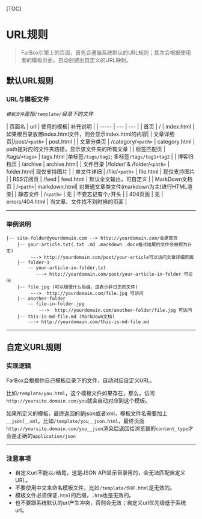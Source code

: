 
[TOC]

# URL规则  
> FarBox引擎上的页面，首先会遵循系统默认的URL规则；其次会根据使用者的模板页面，自动创建出自定义的URL映射。  

## 默认URL规则

### URL与模板文件
*`模板文件`是指`/template/`目录下的文件*

| 页面名 | url | 使用的模板| 补充说明 |
| ----- | --- | --- |
| 首页 | / | index.html |如果根目录放置index.html文件，则会显示index.html的内容|
| 文章详细页|/post/`<path>` | post.html  |
| 文章分类页 | /category/`<path>` | category.html | path是对应的文件夹路径，显示该文件夹的所有文章 |
| 标签匹配页 | /tags/`<tags>` | tags.html |单标签`/tags/tag1`; 多标签`/tags/tag1+tag2` |
| 博客归档页 | /archive | archive.html|
| 文件目录 |/folder/ & /folder/`<path>` | folder.html| 现仅支持图片 |
| 单文件详细 | /file/`<path>` | file.html | 现仅支持图片 |
| RSS订阅页 | /feed | feed.html | 默认全文输出，可自定义 |
| MarkDown文档页 | /`<path>`| markdown.html| 对普通文章类文件(markdown为主)进行HTML渲染|
| 静态文件 | /`<path>` | 无 | 不要忘记有个`/`开头 |
| 404页面 | 无 | errors/404.html | 当文章、文件找不到时候的页面 |

- - - - - - - - - -	

### 举例说明

	|-- site-folder@yourdomain.com --> http://yourdomain.com/会是首页
		|-- your-article.txt(.txt .md .markdown .docx格式结尾的文件会被视为日志)
			 ---> http://yourdomain.com/post/your-article可以访问文章详细页面
		|-- folder-1
			-- your-article-in-folder.txt
			   ---> http://yourdomain.com/post/your-article-in-folder 可访问
		|-- file.jpg (可以随便什么后缀，这表示非日志的文件)
		     --->  http://yourdomain.com/file.jpg 可访问
		|-- another-folder
			-- file-in-folder.jpg
				--->  http://yourdomain.com/another-folder/file.jpg 可访问
		|-- this-is-md-file.md (MarkDown文档)
	        ---> http://yourdomain.com/this-is-md-file.md
								
- - - - - - - - - -	
		
## 自定义URL规则

### 实现逻辑

FarBox会根据你自己模板目录下的文件，自动对应自定义URL。  

比如`/template/you.html`，这个模板文件如果存在，那么，访问`http://yoursite.domain.com/you`就会自动对应到这个模板。  

如果所定义的模板，最终返回的是json或者xml，模板文件名需要加上`__json`/`__xml`。比如`/template/you__json.html`，最终页面`http://yoursite.domain.com/you__json`渲染后返回给浏览器的`content_type`才会是正确的`application/json`

- - - - - - - - 

### 注意事项
-	自定义url不能以`/`结尾，这是JSON API显示目录用的，会无法匹配自定义URL。
-	不要使用中文来命名模板文件，比如`/template/你好.html`是无效的。
-	模板文件必须保证`.html`的后缀，`.htm`也是无效的。  
-   也不要跟系统默认的url产生冲突，否则会无效；自定义url优先级低于系统url。
